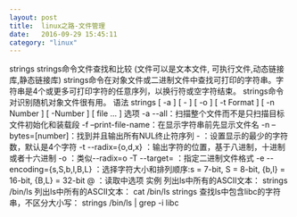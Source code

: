```yaml
---
layout: post
title:  linux之路-文件管理
date:   2016-09-29 15:45:11
category: "linux"
---
```

 strings strings命令文件查找和比较 (文件可以是文本文件, 可执行文件,动态链接库,静态链接库)
 strings命令在对象文件或二进制文件中查找可打印的字符串。字符串是4个或更多可打印字符的任意序列，以换行符或空字符结束。
 strings命令对识别随机对象文件很有用。 
  语法 strings [ -a ] [ - ] [ -o ] [ -t Format ] [ -n Number ] [ -Number ] [ file ... ] 
  选项 
    -a --all：扫描整个文件而不是只扫描目标文件初始化和装载段 
    -f –print-file-name：在显示字符串前先显示文件名 
    -n –bytes=[number]：找到并且输出所有NUL终止符序列
    - ：设置显示的最少的字符数，默认是4个字符
    -t --radix={o,d,x} ：输出字符的位置，基于八进制，十进制或者十六进制 
    -o ：类似--radix=o
    -T --target= ：指定二进制文件格式 
    -e --encoding={s,S,b,l,B,L} ：选择字符大小和排列顺序:s = 7-bit, S = 8-bit, {b,l} = 16-bit, {B,L} = 32-bit
    @ ：读取中选项
    实例
    列出ls中所有的ASCII文本： 
    strings /bin/ls
    列出ls中所有的ASCII文本：
    cat /bin/ls strings 
    查找ls中包含libc的字符串，不区分大小写：
    strings /bin/ls | grep -i libc
